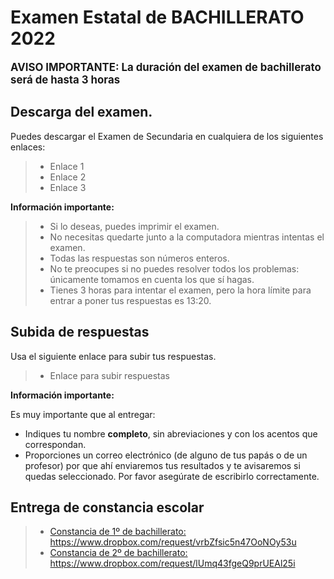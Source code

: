 # Examen Estatal de BACHILLERATO 2022

<BIG><b>AVISO IMPORTANTE: La duración del examen de bachillerato será de hasta 3 horas</b></BIG>

## Descarga del examen.

Puedes descargar el Examen de Secundaria en cualquiera de los siguientes enlaces:

> * Enlace 1
> * Enlace 2
> * Enlace 3

**Información importante:**

> * Si lo deseas, puedes imprimir el examen.
> * No necesitas quedarte junto a la computadora mientras intentas el examen. 
> * Todas las respuestas son números enteros.
> * No te preocupes si no puedes resolver todos los problemas: únicamente tomamos en cuenta los que sí hagas.
> * Tienes 3 horas para intentar el examen, pero la hora límite para entrar a poner tus respuestas es 13:20.


## Subida de respuestas

Usa el siguiente enlace para subir tus respuestas.

> * Enlace para subir respuestas

**Información importante:**

Es muy importante que al entregar:

* Indiques tu nombre **completo**, sin abreviaciones y con los acentos que correspondan.
* Proporciones un correo electrónico (de alguno de tus papás o de un profesor) por que ahí enviaremos tus resultados y te avisaremos si quedas seleccionado. Por favor asegúrate de escribirlo correctamente.

## Entrega de constancia escolar

> * [Constancia de 1º de bachillerato: https://www.dropbox.com/request/vrbZfsic5n47OoNOy53u ](https://www.dropbox.com/request/vrbZfsic5n47OoNOy53u)
> * [Constancia de 2º de bachillerato: https://www.dropbox.com/request/lUmq43fgeQ9prUEAl25i ](https://www.dropbox.com/request/lUmq43fgeQ9prUEAl25i)
